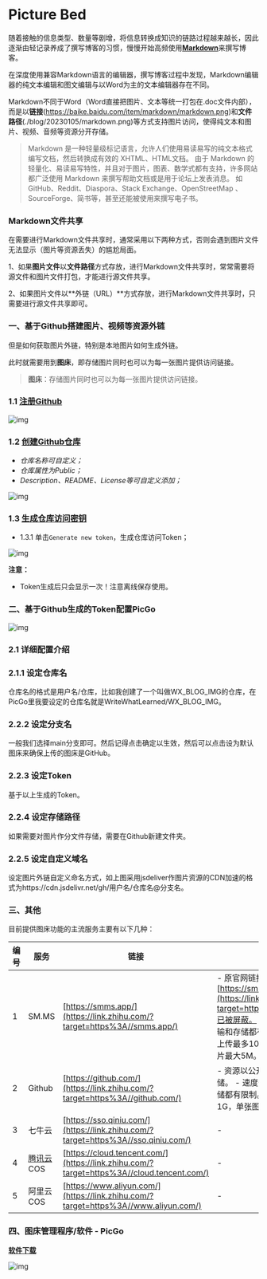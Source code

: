 # Picture Bed

<!--more-->

随着接触的信息类型、数量等剧增，将信息转换成知识的链路过程越来越长，因此逐渐由轻记录养成了撰写博客的习惯，慢慢开始高频使用[**Markdown**](https://baike.baidu.com/item/markdown?fromModule=lemma_search-box)来撰写博客。

在深度使用兼容Markdown语言的编辑器，撰写博客过程中发现，Markdown编辑器的纯文本编辑和图文编辑与以Word为主的文本编辑器存在不同。

Markdown不同于Word（Word直接把图片、文本等统一打包在.doc文件内部），而是以**链接**(https://baike.baidu.com/item/markdown/markdown.png)和**文件路径**(./blog/20230105/markdown.png)等方式支持图片访问，使得纯文本和图片、视频、音频等资源分开存储。

>  Markdown 是一种轻量级标记语言，允许人们使用易读易写的纯文本格式编写文档，然后转换成有效的 XHTML、HTML文档。 由于 Markdown 的轻量化、易读易写特性，并且对于图片，图表、数学式都有支持，许多网站都广泛使用 Markdown 来撰写帮助文档或是用于论坛上发表消息。 如 GitHub、Reddit、Diaspora、Stack Exchange、OpenStreetMap 、SourceForge、简书等，甚至还能被使用来撰写电子书。 

### **Markdown文件共享**

在需要进行Markdown文件共享时，通常采用以下两种方式，否则会遇到图片文件无法显示（图片等资源丢失）的尴尬局面。

1、如果**图片文件**以**文件路径**方式存放，进行Markdown文件共享时，常常需要将源文件和图片文件打包，才能进行源文件共享。

2、如果图片文件以**外链（URL）**方式存放，进行Markdown文件共享时，只需要进行源文件共享即可。

### **一、基于Github搭建图片、视频等资源外链**

但是如何获取图片外链，特别是本地图片如何生成外链。

此时就需要用到**图床**，即存储图片同时也可以为每一张图片提供访问链接。

> **图床**：存储图片同时也可以为每一张图片提供访问链接。 

### **1.1** [**注册Github**](https://github.com/)

![img](https://raw.githubusercontent.com/WriteWhatLearned/imgs_repos/master/writing/202306171531623.png)

### **1.2** [**创建Github仓库**](https://github.com/new)

- *仓库名称可自定义；*
- *仓库属性为Public；*
- *Description、README、License等可自定义添加；*

![img](https://pic3.zhimg.com/80/v2-c87c1b377173e024fcce05f3272274e5_1440w.jpg)

### **1.3** [**生成仓库访问密钥**](https://github.com/settings/tokens)

- 1.3.1 单击`Generate new token`，生成仓库访问Token；

![img](https://raw.githubusercontent.com/WriteWhatLearned/imgs_repos/master/writing/202306171532907.png)

**注意：** 

- Token生成后只会显示一次！注意离线保存使用。

### **二、基于Github生成的Token配置PicGo**

![img](https://pic4.zhimg.com/80/v2-50115e508aa6ebc9d4dcf22aa021c61f_1440w.jpg)

### **2.1 详细配置介绍**

### **2.1.1 设定仓库名**

仓库名的格式是用户名/仓库，比如我创建了一个叫做WX_BLOG_IMG的仓库，在PicGo里我要设定的仓库名就是WriteWhatLearned/WX_BLOG_IMG。

### **2.2.2 设定分支名**

一般我们选择main分支即可。然后记得点击确定以生效，然后可以点击设为默认图床来确保上传的图床是GitHub。

### **2.2.3 设定Token**

基于以上生成的Token。

### **2.2.4 设定存储路径**

如果需要对图片作分文件存储，需要在Github新建文件夹。

### **2.2.5 设定自定义域名**

设定图片外链自定义命名方式，如上图采用jsdeliver作图片资源的CDN加速的格式为https://cdn.jsdelivr.net/gh/用户名/仓库名@分支名。

### **三、其他**

目前提供图床功能的主流服务主要有以下几种：

| 编号 | 服务                                                         | 链接                                                         | 备注                                                         | 开源 |
| ---- | ------------------------------------------------------------ | ------------------------------------------------------------ | ------------------------------------------------------------ | ---- |
| 1    | SM.MS                                                        | [https://smms.app/](https://link.zhihu.com/?target=https%3A//smms.app/) | - 原官网链接，[https://sm.ms/](https://link.zhihu.com/?target=https%3A//sm.ms/)已被屏蔽。  - 速度一般，传输和存储都有限制。 - 单次上传最多10张图片，单张图片最大5M。 | 是   |
| 2    | Github                                                       | [https://github.com/](https://link.zhihu.com/?target=https%3A//github.com/) | - 资源以公开仓库形式存储。  - 速度一般，速度和存储都有限制。 - 总容量限制1G，单张图片最大100M。 | 是   |
| 3    | 七牛云                                                       | [https://sso.qiniu.com/](https://link.zhihu.com/?target=https%3A//sso.qiniu.com/) | -                                                            | 否   |
| 4    | [腾讯云](https://www.zhihu.com/search?q=腾讯云&search_source=Entity&hybrid_search_source=Entity&hybrid_search_extra={"sourceType"%3A"answer"%2C"sourceId"%3A2894522051})COS | [https://cloud.tencent.com/](https://link.zhihu.com/?target=https%3A//cloud.tencent.com/) | -                                                            | 否   |
| 5    | 阿里云COS                                                    | [https://www.aliyun.com/](https://link.zhihu.com/?target=https%3A//www.aliyun.com/) | -                                                            | 否   |

### **四、图床管理程序/软件 - PicGo**

[**软件下载**](https://picgo.github.io/PicGo-Doc/)

![img](https://raw.githubusercontent.com/WriteWhatLearned/imgs_repos/master/writing/202306171535182.png)

